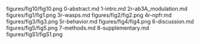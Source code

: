 figures/fig10/fig10.png
0-abstract.md
1-intro.md
2r-ab3A_modulation.md
figures/fig1/fig1.png
3r-wasps.md
figures/fig2/fig2.png
4r-npfr.md
figures/fig3/fig3.png
5r-behavior.md
figures/fig4/fig4.png
6-discussion.md
figures/fig5/fig5.png
7-methods.md
8-supplementary.md
figures/figS1/figS1.png
